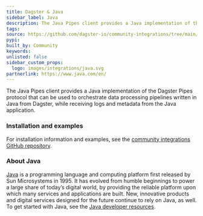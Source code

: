 ```yaml
---
title: Dagster & Java
sidebar_label: Java
description: The Java Pipes client provides a Java implementation of the Dagster Pipes protocol that can be used to orchestrate data processing pipelines written in Java from Dagster, while receiving logs and metadata from the Java application.
tags:
source: https://github.com/dagster-io/community-integrations/tree/main/libraries/pipes/implementations/java
pypi:
built_by: Community
keywords:
unlisted: false
sidebar_custom_props:
  logo: images/integrations/java.svg
partnerlink: https://www.java.com/en/
---
```


The Java Pipes client provides a Java implementation of the Dagster Pipes protocol that can be used to orchestrate data processing pipelines written in Java from Dagster, while receiving logs and metadata from the Java application.

### Installation and examples

For installation information and examples, see the [community integrations GitHub repository](https://github.com/dagster-io/community-integrations/blob/main/libraries/pipes/implementations/java/README.md).

### About Java

[Java](https://www.java.com/en/) is a programming language and computing platform first released by Sun Microsystems in 1995. It has evolved from humble beginnings to power a large share of today’s digital world, by providing the reliable platform upon which many services and applications are built. New, innovative products and digital services designed for the future continue to rely on Java, as well. To get started with Java, see the [Java developer resources](https://dev.java/).
